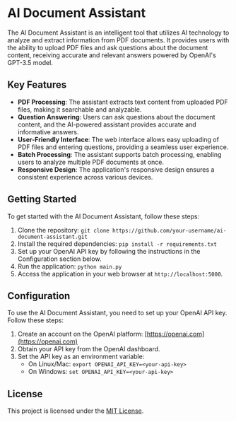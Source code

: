 # AI Document Assistant

The AI Document Assistant is an intelligent tool that utilizes AI technology to analyze and extract information from PDF documents. It provides users with the ability to upload PDF files and ask questions about the document content, receiving accurate and relevant answers powered by OpenAI's GPT-3.5 model.

## Key Features

- **PDF Processing**: The assistant extracts text content from uploaded PDF files, making it searchable and analyzable.
- **Question Answering**: Users can ask questions about the document content, and the AI-powered assistant provides accurate and informative answers.
- **User-Friendly Interface**: The web interface allows easy uploading of PDF files and entering questions, providing a seamless user experience.
- **Batch Processing**: The assistant supports batch processing, enabling users to analyze multiple PDF documents at once.
- **Responsive Design**: The application's responsive design ensures a consistent experience across various devices.

## Getting Started

To get started with the AI Document Assistant, follow these steps:

1. Clone the repository: `git clone https://github.com/your-username/ai-document-assistant.git`
2. Install the required dependencies: `pip install -r requirements.txt`
3. Set up your OpenAI API key by following the instructions in the Configuration section below.
4. Run the application: `python main.py`
5. Access the application in your web browser at `http://localhost:5000`.

## Configuration

To use the AI Document Assistant, you need to set up your OpenAI API key. Follow these steps:

1. Create an account on the OpenAI platform: [https://openai.com](https://openai.com)
2. Obtain your API key from the OpenAI dashboard.
3. Set the API key as an environment variable:
   - On Linux/Mac: `export OPENAI_API_KEY=<your-api-key>`
   - On Windows: `set OPENAI_API_KEY=<your-api-key>`

## License

This project is licensed under the [MIT License](LICENSE).

